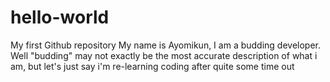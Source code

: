 # hello-world
My first Github repository
My name is Ayomikun, I am a budding developer. Well "budding" may not exactly be the most accurate description of what i am, but let's just say i'm re-learning coding after quite some time out
